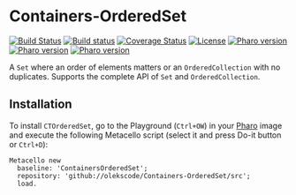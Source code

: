 # Containers-OrderedSet

[![Build Status](https://travis-ci.org/olekscode/Containers-OrderedSet.svg?branch=master)](https://travis-ci.org/olekscode/Containers-OrderedSet)
[![Build status](https://ci.appveyor.com/api/projects/status/te7uf184lua3svb4?svg=true)](https://ci.appveyor.com/project/olekscode/containers-orderedset)
[![Coverage Status](https://coveralls.io/repos/github/olekscode/Containers-OrderedSet/badge.svg?branch=master)](https://coveralls.io/github/olekscode/Containers-OrderedSet?branch=master)
[![License](https://img.shields.io/badge/license-MIT-blue.svg)](https://raw.githubusercontent.com/olekscode/Containers-OrderedSet/master/LICENSE)
[![Pharo version](https://img.shields.io/badge/Pharo-6.1-%23aac9ff.svg)](https://pharo.org/download)
[![Pharo version](https://img.shields.io/badge/Pharo-7.0-%23aac9ff.svg)](https://pharo.org/download)
[![Pharo version](https://img.shields.io/badge/Pharo-8.0-%23aac9ff.svg)](https://pharo.org/download)

A `Set` where an order of elements matters or an `OrderedCollection` with no duplicates. Supports the complete API of `Set` and `OrderedCollection`.

## Installation
To install `CTOrderedSet`, go to the Playground (`Ctrl+OW`) in your [Pharo](https://pharo.org/) image and execute the following Metacello script (select it and press Do-it button or `Ctrl+D`):

```smalltalk
Metacello new
  baseline: 'ContainersOrderedSet';
  repository: 'github://olekscode/Containers-OrderedSet/src';
  load.
```
